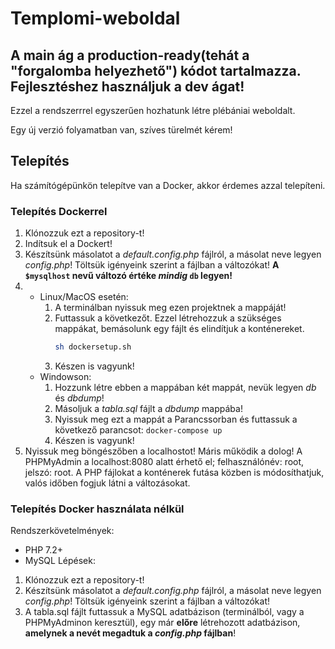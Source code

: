 # Templomi-weboldal
**A main ág a production-ready(tehát a "forgalomba helyezhető") kódot tartalmazza. Fejlesztéshez használjuk a dev ágat!**
---
Ezzel a rendszerrrel egyszerűen hozhatunk létre plébániai weboldalt.

Egy új verzió folyamatban van, szíves türelmét kérem!
## Telepítés
Ha számítógépünkön telepítve van a Docker, akkor érdemes azzal telepíteni.
### Telepítés Dockerrel
1. Klónozzuk ezt a repository-t!
2. Indítsuk el a Dockert!
3. Készítsünk másolatot a *default.config.php* fájlról, a másolat neve legyen *config.php*! Töltsük igényeink szerint a fájlban a változókat! **A `$mysqlhost` nevű változó értéke *mindig* `db` legyen!**
4. - Linux/MacOS esetén:
      1. A terminálban nyissuk meg ezen projektnek a mappáját!
      2. Futtassuk a következőt. Ezzel létrehozzuk a szükséges mappákat, bemásolunk egy fájlt és elindítjuk a konténereket.
            ```bash
            sh dockersetup.sh
            ```
       3. Készen is vagyunk!
   - Windowson:
     1. Hozzunk létre ebben a mappában két mappát, nevük legyen *db* és *dbdump*!
     2. Másoljuk a *tabla.sql* fájlt a *dbdump* mappába!
     3. Nyissuk meg ezt a mappát a Parancssorban és futtassuk a következő parancsot: `docker-compose up`
     4. Készen is vagyunk!
5. Nyissuk meg böngészőben a localhostot! Máris működik a dolog! A PHPMyAdmin a localhost:8080 alatt érhető el; felhasználónév: root, jelszó: root. A PHP fájlokat a konténerek futása közben is módosíthatjuk, valós időben fogjuk látni a változásokat.
### Telepítés Docker használata nélkül
Rendszerkövetelmények:
- PHP 7.2+
- MySQL
Lépések:
1. Klónozzuk ezt a repository-t!
2. Készítsünk másolatot a *default.config.php* fájlról, a másolat neve legyen *config.php*! Töltsük igényeink szerint a fájlban a változókat!
3. A tabla.sql fájlt futtassuk a MySQL adatbázison (terminálból, vagy a PHPMyAdminon keresztül), egy már **előre** létrehozott adatbázison, **amelynek a nevét megadtuk a *config.php* fájlban**!